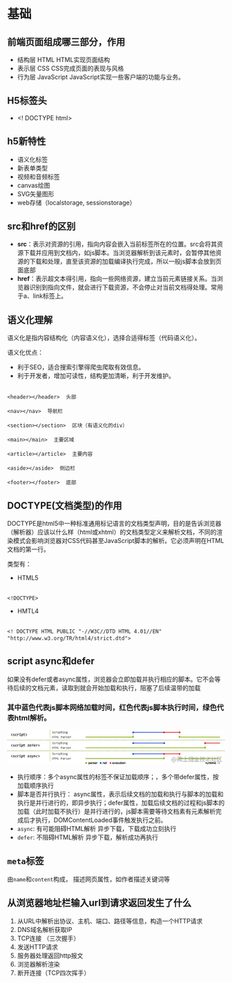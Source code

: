 # 基础

## 前端页面组成哪三部分，作用

* 结构层 HTML HTML实现页面结构
* 表示层 CSS  CSS完成页面的表现与风格
* 行为层 JavaScript JavaScript实现一些客户端的功能与业务。

## H5标签头

* <! DOCTYPE html>

## h5新特性

* 语义化标签
* 新表单类型
* 视频和音频标签
* canvas绘图
* SVG矢量图形
* web存储（localstorage, sessionstorage）

## src和href的区别

* **src**：表示对资源的引用，指向内容会嵌入当前标签所在的位置。src会将其资源下载并应用到文档内，如js脚本。当浏览器解析到该元素时，会暂停其他资源的下载和处理，直至该资源的加载编译执行完成，所以一般js脚本会放到页面底部
* **href**：表示超文本得引用，指向一些网络资源，建立当前元素链接关系。当浏览器识别到指向文件，就会进行下载资源，不会停止对当前文档得处理。常用于a、link标签上。

## 语义化理解

语义化是指内容结构化（内容语义化），选择合适得标签（代码语义化）。

语义化优点：

* 利于SEO，适合搜索引擎得爬虫爬取有效信息。
* 利于开发者，增加可读性，结构更加清晰，利于开发维护。

``` 

<header></header>  头部

<nav></nav>  导航栏

<section></section>  区块（有语义化的div）

<main></main>  主要区域

<article></article>  主要内容

<aside></aside>  侧边栏

<footer></footer>  底部
```

## DOCTYPE(文档类型)的作用

DOCTYPE是html5中一种标准通用标记语言的文档类型声明，目的是告诉浏览器（解析器）应该以什么样（html或xhtml）的文档类型定义来解析文档，不同的渲染模式会影响浏览器对CSS代码甚至JavaScript脚本的解析。它必须声明在HTML文档的第一行。

类型有： 

* HTML5 

``` 

<!DOCTYPE>
```

* HMTL4 

``` 

<! DOCTYPE HTML PUBLIC "-//W3C//DTD HTML 4.01//EN" "http://www.w3.org/TR/html4/strict.dtd">
```

## script async和defer

如果没有defer或者async属性，浏览器会立即加载并执行相应的脚本。它不会等待后续的文档元素，读取到就会开始加载和执行，阻塞了后续温带的加载

### 其中蓝色代表js脚本网络加载时间，红色代表js脚本执行时间，绿色代表html解析。

![avatar](./script.png)

* 执行顺序：多个async属性的标签不保证加载顺序；，多个带defer属性，按加载顺序执行
* 脚本是否并行执行： async属性，表示后续文档的加载和执行与脚本的加载和执行是并行进行的，即异步执行；defer属性，加载后续文档的过程和js脚本的加载（此时加载不执行）是并行进行的，js脚本需要等待文档素有元素解析完成后才执行，DOMContentLoaded事件触发执行之前。
* <code>async</code>: 有可能阻碍HTML解析 异步下载，下载成功立刻执行
* <code>defer</code>: 不阻碍HTML解析 异步下载，解析成功再执行

## <code>meta</code>标签

由<code>name</code>和<code>content</code>构成， 描述网页属性，如作者描述关键词等

## 从浏览器地址栏输入url到请求返回发生了什么
1. 从URL中解析出协议、主机、端口、路径等信息，构造一个HTTP请求
2. DNS域名解析获取IP
3. TCP连接 （三次握手）
4. 发送HTTP请求
5. 服务器处理返回http报文
6. 浏览器解析渲染
7. 断开连接（TCP四次挥手）
